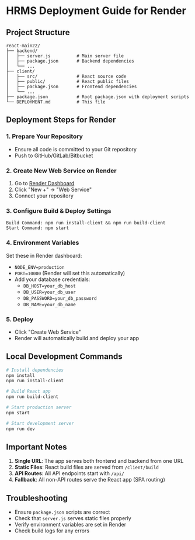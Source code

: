 # HRMS Deployment Guide for Render

## Project Structure
```
react-main22/
├── backend/
│   ├── server.js          # Main server file
│   ├── package.json       # Backend dependencies
│   └── ...
├── client/
│   ├── src/               # React source code
│   ├── public/            # React public files
│   ├── package.json       # Frontend dependencies
│   └── ...
├── package.json           # Root package.json with deployment scripts
└── DEPLOYMENT.md          # This file
```

## Deployment Steps for Render

### 1. Prepare Your Repository
- Ensure all code is committed to your Git repository
- Push to GitHub/GitLab/Bitbucket

### 2. Create New Web Service on Render
1. Go to [Render Dashboard](https://dashboard.render.com)
2. Click "New +" → "Web Service"
3. Connect your repository

### 3. Configure Build & Deploy Settings
```
Build Command: npm run install-client && npm run build-client
Start Command: npm start
```

### 4. Environment Variables
Set these in Render dashboard:
- `NODE_ENV=production`
- `PORT=10000` (Render will set this automatically)
- Add your database credentials:
  - `DB_HOST=your_db_host`
  - `DB_USER=your_db_user`
  - `DB_PASSWORD=your_db_password`
  - `DB_NAME=your_db_name`

### 5. Deploy
- Click "Create Web Service"
- Render will automatically build and deploy your app

## Local Development Commands

```bash
# Install dependencies
npm install
npm run install-client

# Build React app
npm run build-client

# Start production server
npm start

# Start development server
npm run dev
```

## Important Notes

1. **Single URL**: The app serves both frontend and backend from one URL
2. **Static Files**: React build files are served from `/client/build`
3. **API Routes**: All API endpoints start with `/api/`
4. **Fallback**: All non-API routes serve the React app (SPA routing)

## Troubleshooting

- Ensure `package.json` scripts are correct
- Check that `server.js` serves static files properly
- Verify environment variables are set in Render
- Check build logs for any errors